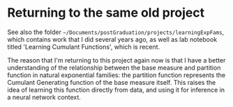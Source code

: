 # Returning to the same old project

See also the folder `~/Documents/postGraduation/projects/learningExpFams`, which contains work that I did several years ago, as well as lab notebook titled 'Learning Cumulant Functions', which is recent.


The reason that I'm returning to this project again now is that I have a better understanding of the relationship between the base measure and partition function in natural exponential families: the partition function represents the Cumulant Generating function of the base measure itself. This raises the idea of learning this function directly from data, and using it for inference in a neural network context.

